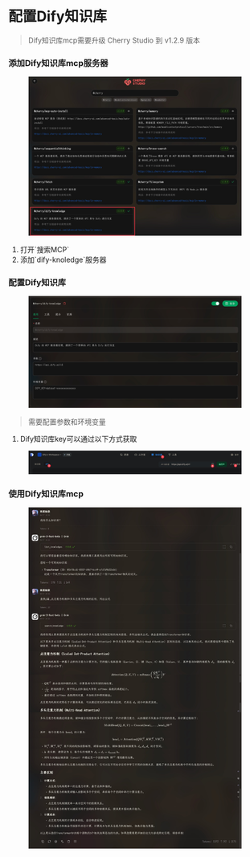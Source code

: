 # 配置Dify知识库

> Dify知识库mcp需要升级 Cherry Studio 到 v1.2.9 版本

### 添加Dify知识库mcp服务器

<figure><img src="../../.gitbook/assets/CleanShot 2025-04-27 at 10.36.29@2x.jpg" alt=""><figcaption></figcaption></figure>

1. 打开\`搜索MCP\`
2. 添加\`dify-knoledge\`服务器

### 配置Dify知识库

<figure><img src="../../.gitbook/assets/CleanShot 2025-04-27 at 10.36.05@2x.jpg" alt=""><figcaption></figcaption></figure>

> 需要配置参数和环境变量

1. Dify知识库key可以通过以下方式获取

<figure><img src="../../.gitbook/assets/CleanShot 2025-04-27 at 10.46.16@2x.jpg" alt=""><figcaption></figcaption></figure>

### 使用Dify知识库mcp

<figure><img src="../../.gitbook/assets/CleanShot 2025-04-27 at 10.26.24@2x.jpg" alt=""><figcaption></figcaption></figure>
